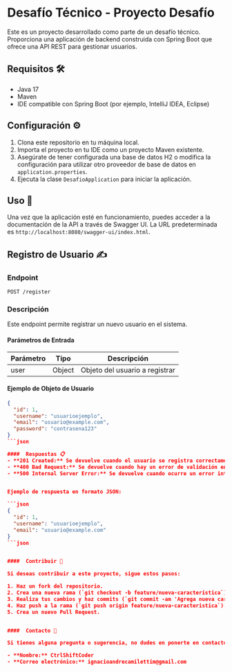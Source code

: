 # Desafío Técnico - Proyecto Desafío

Este es un proyecto desarrollado como parte de un desafío técnico. Proporciona una aplicación de backend construida con Spring Boot que ofrece una API REST para gestionar usuarios.

## Requisitos 🛠️

- Java 17
- Maven
- IDE compatible con Spring Boot (por ejemplo, IntelliJ IDEA, Eclipse)

## Configuración ⚙️

1. Clona este repositorio en tu máquina local.
2. Importa el proyecto en tu IDE como un proyecto Maven existente.
3. Asegúrate de tener configurada una base de datos H2 o modifica la configuración para utilizar otro proveedor de base de datos en `application.properties`.
4. Ejecuta la clase `DesafioApplication` para iniciar la aplicación.

## Uso 🚀

Una vez que la aplicación esté en funcionamiento, puedes acceder a la documentación de la API a través de Swagger UI. La URL predeterminada es `http://localhost:8080/swagger-ui/index.html`.

## Registro de Usuario ✍️

### Endpoint

`POST /register`

### Descripción

Este endpoint permite registrar un nuevo usuario en el sistema.

#### Parámetros de Entrada

| Parámetro | Tipo   | Descripción       |
|-----------|--------|-------------------|
| user      | Object | Objeto del usuario a registrar |

#### Ejemplo de Objeto de Usuario

```json
{
  "id": 1,
  "username": "usuarioejemplo",
  "email": "usuario@example.com",
  "password": "contrasena123"
}
```json

####  Respuestas 📋
- **201 Created:** Se devuelve cuando el usuario se registra correctamente.
- **400 Bad Request:** Se devuelve cuando hay un error de validación en los datos del usuario.
- **500 Internal Server Error:** Se devuelve cuando ocurre un error interno en el servidor.


Ejemplo de respuesta en formato JSON:

```json
{
  "id": 1,
  "username": "usuarioejemplo",
  "email": "usuario@example.com"
}
```json


####  Contribuir 🤝

Si deseas contribuir a este proyecto, sigue estos pasos:

1. Haz un fork del repositorio.
2. Crea una nueva rama (`git checkout -b feature/nueva-caracteristica`).
3. Realiza tus cambios y haz commits (`git commit -am 'Agrega nueva característica'`).
4. Haz push a la rama (`git push origin feature/nueva-caracteristica`).
5. Crea un nuevo Pull Request.


####  Contacto 📧

Si tienes alguna pregunta o sugerencia, no dudes en ponerte en contacto con el equipo de desarrollo:

- **Nombre:** CtrlShiftCoder
- **Correo electrónico:** ignacioandrecamilettim@gmail.com


